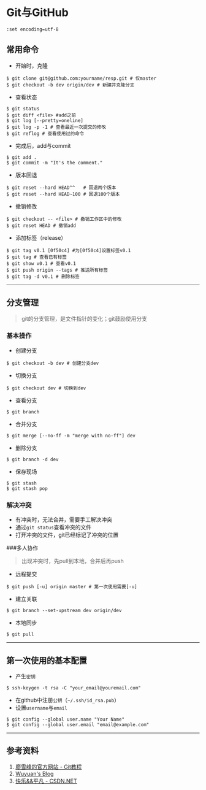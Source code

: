# Git与GitHub

```
:set encoding=utf-8
```

## 常用命令
- 开始时，克隆
```
$ git clone git@github.com:yourname/resp.git # 仅master
$ git checkout -b dev origin/dev # 新建并克隆分支
```
- 查看状态
```
$ git status
$ git diff <file> #add之前
$ git log [--pretty=oneline]
$ git log -p -1 # 查看最近一次提交的修改
$ git reflog # 查看使用过的命令
```
- 完成后，add与commit
```
$ git add .
$ git commit -m "It's the comment."
```
- 版本回退
```
$ git reset --hard HEAD^^   # 回退两个版本
$ git reset --hard HEAD~100 # 回退100个版本
```
- 撤销修改
```
$ git checkout -- <file> # 撤销工作区中的修改
$ git reset HEAD # 撤销add
```
- 添加标签（release）
```
$ git tag v0.1 [0f50c4] #为[0f50c4]设置标签v0.1
$ git tag # 查看已有标签
$ git show v0.1 # 查看v0.1
$ git push origin --tags # 推送所有标签
$ git tag -d v0.1 # 删除标签
```
--------------------------
## 分支管理
> git的分支管理，是文件指针的变化；git鼓励使用分支

### 基本操作
- 创建分支
```
$ git checkout -b dev # 创建分支dev
```
- 切换分支
```
$ git checkout dev # 切换到dev
```
- 查看分支
```
$ git branch
```
- 合并分支
```
$ git merge [--no-ff -m "merge with no-ff"] dev
```
- 删除分支
```
$ git branch -d dev
```
- 保存现场
```
$ git stash
$ git stash pop
```
### 解决冲突
- 有冲突时，无法合并，需要手工解决冲突
- 通过`git status`查看冲突的文件
- 打开冲突的文件，git已经标记了冲突的位置

###多人协作
> 出现冲突时，先pull到本地，合并后再push

- 远程提交
```
$ git push [-u] origin master # 第一次使用需要[-u]
```
- 建立关联
```
$ git branch --set-upstream dev origin/dev
```
- 本地同步
```
$ git pull
```
--------------------------
## 第一次使用的基本配置
- 产生`密钥`
```
$ ssh-keygen -t rsa -C "your_email@youremail.com"
```
- 在github中注册`公钥`（`~/.ssh/id_rsa.pub`）
- 设置`username`与`email`
```
$ git config --global user.name "Your Name"
$ git config --global user.email "email@example.com"
```
-----------------------
## 参考资料
1. [廖雪峰的官方网站 - Git教程](http://www.liaoxuefeng.com/wiki/0013739516305929606dd18361248578c67b8067c8c017b000)
1. [Wuyuan's Blog](http://wuyuans.com/2012/05/github-simple-tutorial/)
1. [快乐&&平凡 - CSDN.NET](http://blog.csdn.net/wh_19910525/article/details/8128916)
